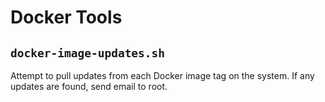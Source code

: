 # Docker Tools

## `docker-image-updates.sh`

Attempt to pull updates from each Docker image tag on the system.  If any updates are found, send email to root.
